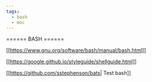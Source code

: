 ```yaml
---
tags:
  - bash
  - moc
---
```



====== BASH ======

[[https://www.gnu.org/software/bash/manual/bash.html]]

[[https://google.github.io/styleguide/shellguide.html]]

[[https://github.com/sstephenson/bats| Test bash]]
